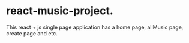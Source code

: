 # react-music-project.
This react + js single page application has a home page, allMusic page, create page and etc.
